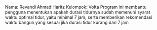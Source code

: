 Nama: Revandi Ahmad Haritz Kelompok: Volta 
Program ini membantu pengguna menentukan apakah durasi tidurnya sudah memenuhi syarat waktu optimal tidur, yaitu minimal 7 jam, serta memberikan rekomendasi waktu bangun yang sesuai jika durasi tidur kurang dari 7 jam
